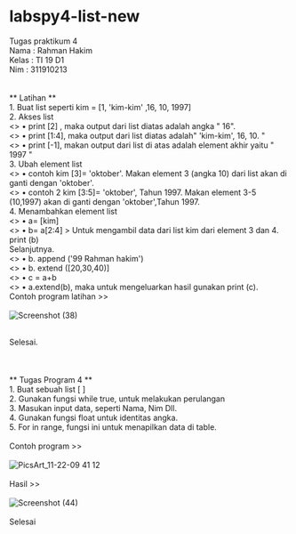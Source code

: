 # labspy4-list-new
Tugas praktikum 4
</br> Nama  : Rahman Hakim
</br> Kelas : TI 19 D1
</br> Nim   : 311910213
</br>  
</br> ** Latihan **
</br> 1. Buat list seperti kim = [1, 'kim-kim' ,16, 10, 1997] 
</br> 2. Akses list
</br> <> • print [2] , maka output dari list diatas  adalah angka " 16". 
</br> <> • print [1:4], maka output dari list diatas adalah" 'kim-kim', 16, 10. "
</br> <> • print [-1], makan output dari list di atas adalah element akhir yaitu " 1997 "
</br> 3. Ubah element list
</br> <> • contoh kim [3]= 'oktober'.  Makan element 3 (angka 10) dari list akan di ganti dengan 'oktober'.
</br> <> • contoh 2  kim [3:5]= 'oktober',  Tahun 1997. Makan element 3-5 (10,1997) akan di ganti dengan 'oktober',Tahun 1997.
</br> 4. Menambahkan element list 
</br> <> • a= [kim]
</br> <> • b= a[2:4] > Untuk mengambil data dari list kim dari element 3 dan 4.
</br>      print (b) 
</br> Selanjutnya. 
</br> <> • b. append ('99 Rahman hakim')
</br> <> • b. extend ([20,30,40)]
</br> <> • c = a+b 
</br> <> • a.extend(b), maka untuk mengeluarkan hasil gunakan print (c).
</br> Contoh program latihan >>
</br></br>![Screenshot (38)](https://user-images.githubusercontent.com/57000408/69415755-cc523480-0d47-11ea-89b0-dd9d195edaea.png)

</br> Selesai. 
</br>  
</br>
</br> ** Tugas Program 4 ** 
</br> 1. Buat sebuah list [ ]
</br> 2. Gunakan fungsi while true, untuk melakukan perulangan
</br> 3. Masukan input data,  seperti Nama, Nim Dll. 
</br> 4. Gunakan fungsi float untuk identitas angka. 
</br> 5. For in range,  fungsi ini untuk menapilkan data di table. 
</br>
</br> Contoh program >> 
</br></br>  ![PicsArt_11-22-09 41 12](https://user-images.githubusercontent.com/57000408/69434800-ed7b4b00-0d70-11ea-92af-a6f96a8efe8c.png)
</br>
</br> Hasil >>
</br></br> ![Screenshot (44)](https://user-images.githubusercontent.com/57000408/69435033-64b0df00-0d71-11ea-8db6-1cc3c4ec13ec.png)
</br>
</br>  Selesai
